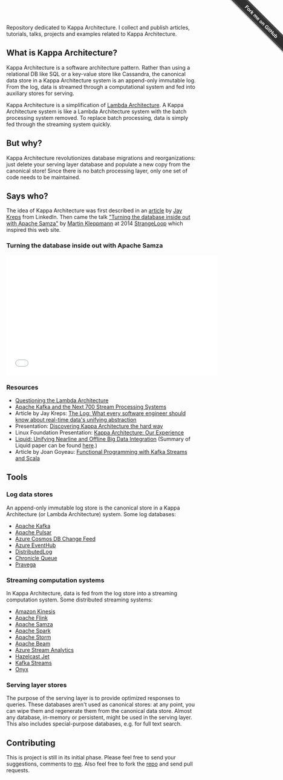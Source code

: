 Repository dedicated to Kappa Architecture. I collect and publish articles, tutorials, talks, projects and examples related to Kappa Architecture.

## What is Kappa Architecture?

Kappa Architecture is a software architecture pattern. Rather than using a relational DB like SQL or a key-value store like Cassandra, the canonical data store in a Kappa Architecture system is an append-only immutable log. From the log, data is streamed through a computational system and fed into auxiliary stores for serving.

Kappa Architecture is a simplification of [Lambda Architecture](https://en.wikipedia.org/wiki/Lambda_architecture). A Kappa Architecture system is like a Lambda Architecture system with the batch processing system removed. To replace batch processing, data is simply fed through the streaming system quickly.

## But why?

Kappa Architecture revolutionizes database migrations and reorganizations: just delete your serving layer database and populate a new copy from the canonical store! Since there is no batch processing layer, only one set of code needs to be maintained.

## Says who?

The idea of Kappa Architecture was first described in an [article](https://www.oreilly.com/ideas/questioning-the-lambda-architecture) by [Jay Kreps](https://www.linkedin.com/in/jaykreps) from LinkedIn. Then came the talk ["Turning the database inside out with Apache Samza"](https://www.youtube.com/watch?v=fU9hR3kiOK0) by [Martin Kleppmann](https://martin.kleppmann.com) at 2014 [StrangeLoop](https://thestrangeloop.com) which inspired this web site.

### Turning the database inside out with Apache Samza

<iframe width="560" height="315" src="//www.youtube.com/embed/fU9hR3kiOK0" frameborder="0" allowfullscreen></iframe>

### Resources

* [Questioning the Lambda Architecture](https://www.oreilly.com/ideas/questioning-the-lambda-architecture)
* [Apache Kafka and the Next 700 Stream Processing Systems](https://www.youtube.com/watch?v=9RMOc0SwRro)
* Article by Jay Kreps: [The Log: What every software engineer should know about real-time data's unifying abstraction](https://engineering.linkedin.com/distributed-systems/log-what-every-software-engineer-should-know-about-real-time-datas-unifying)
* Presentation: [Discovering Kappa Architecture the hard way](https://novoj.github.io/reveal.js/kappa-architecture.html#/)
* Linux Foundation Presentation: [Kappa Architecture: Our Experience](https://events.linuxfoundation.org/sites/events/files/slides/ASPgems%20-%20Kappa%20Architecture.pdf)
* [Liquid: Unifying Nearline and Offline Big Data Integration](https://web.archive.org/web/20160324171136/http://www.cidrdb.org/cidr2015/Papers/CIDR15_Paper25u.pdf) (Summary of Liquid paper can be found [here](https://blog.acolyer.org/2015/02/04/liquid-unifying-nearline-and-offline-big-data-integration/).)
* Article by Joan Goyeau: [Functional Programming with Kafka Streams and Scala](https://itnext.io/a-cqrs-approach-with-kafka-streams-and-scala-49bfa78e4295)

## Tools

### Log data stores

An append-only immutable log store is the canonical store in a Kappa Architecture (or Lambda Architecture) system. Some log databases:

* [Apache Kafka](https://kafka.apache.org/)
* [Apache Pulsar](https://pulsar.apache.org/)
* [Azure Cosmos DB Change Feed](https://docs.microsoft.com/en-us/azure/cosmos-db/change-feed)
* [Azure EventHub](https://azure.microsoft.com/en-us/services/event-hubs/)
* [DistributedLog](https://bookkeeper.apache.org/distributedlog/)
* [Chronicle Queue](https://github.com/OpenHFT/Chronicle-Queue)
* [Pravega](http://pravega.io/)

### Streaming computation systems

In Kappa Architecture, data is fed from the log store into a streaming computation system. Some distributed streaming systems:

* [Amazon Kinesis](https://aws.amazon.com/kinesis/)
* [Apache Flink](https://flink.apache.org/)
* [Apache Samza](https://samza.apache.org/)
* [Apache Spark](https://spark.apache.org/)
* [Apache Storm](https://storm.apache.org/)
* [Apache Beam](https://beam.apache.org/)
* [Azure Stream Analytics](https://azure.microsoft.com/en-us/services/stream-analytics/)
* [Hazelcast Jet](https://jet.hazelcast.org/)
* [Kafka Streams](https://kafka.apache.org/documentation.html#streams)
* [Onyx](https://www.onyxplatform.org/)

### Serving layer stores

The purpose of the serving layer is to provide optimized responses to queries. These databases aren't used as canonical stores: at any point, you can wipe them and regenerate them from the canonical data store. Almost any database, in-memory or persistent, might be used in the serving layer. This also includes special-purpose databases, e.g. for full text search.

## Contributing

This is project is still in its initial phase. Please feel free to send your suggestions, comments to [me](mailto:milinda.pathirage@gmail.com). Also feel free to fork the [repo](https://github.com/milinda/kappa-architecture.com) and send pull requests.

<div class="github-fork-ribbon-wrapper right fixed" style="width: 150px;height: 150px;position: fixed;overflow: hidden;top: 0;z-index: 9999;pointer-events: none;right: 0;"><div class="github-fork-ribbon" style="position: absolute;padding: 2px 0;background-color: #333;background-image: linear-gradient(to bottom, rgba(0, 0, 0, 0), rgba(0, 0, 0, 0.15));-webkit-box-shadow: 0 2px 3px 0 rgba(0, 0, 0, 0.5);-moz-box-shadow: 0 2px 3px 0 rgba(0, 0, 0, 0.5);box-shadow: 0 2px 3px 0 rgba(0, 0, 0, 0.5);z-index: 9999;pointer-events: auto;top: 42px;right: -43px;-webkit-transform: rotate(45deg);-moz-transform: rotate(45deg);-ms-transform: rotate(45deg);-o-transform: rotate(45deg);transform: rotate(45deg);"><a href="https://github.com/milinda/kappa-architecture.com" style="font: 700 13px &quot;Helvetica Neue&quot;, Helvetica, Arial, sans-serif;color: #fff;text-decoration: none;text-shadow: 0 -1px rgba(0, 0, 0, 0.5);text-align: center;width: 200px;line-height: 20px;display: inline-block;padding: 2px 0;border-width: 1px 0;border-style: dotted;border-color: rgba(255, 255, 255, 0.7);">Fork me on GitHub</a></div></div>
